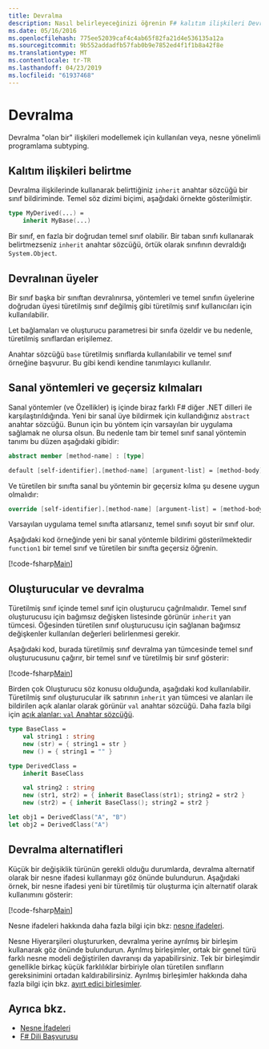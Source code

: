 ```yaml
---
title: Devralma
description: Nasıl belirleyeceğinizi öğrenin F# kalıtım ilişkileri Devral' anahtar sözcüğü kullanılarak.
ms.date: 05/16/2016
ms.openlocfilehash: 775ee52039caf4c4ab65f82fa21d4e536135a12a
ms.sourcegitcommit: 9b552addadfb57fab0b9e7852ed4f1f1b8a42f8e
ms.translationtype: MT
ms.contentlocale: tr-TR
ms.lasthandoff: 04/23/2019
ms.locfileid: "61937468"
---
```

# <a name="inheritance"></a>Devralma

Devralma "olan bir" ilişkileri modellemek için kullanılan veya, nesne yönelimli programlama subtyping.

## <a name="specifying-inheritance-relationships"></a>Kalıtım ilişkileri belirtme

Devralma ilişkilerinde kullanarak belirttiğiniz `inherit` anahtar sözcüğü bir sınıf bildiriminde. Temel söz dizimi biçimi, aşağıdaki örnekte gösterilmiştir.

```fsharp
type MyDerived(...) =
    inherit MyBase(...)
```

Bir sınıf, en fazla bir doğrudan temel sınıf olabilir. Bir taban sınıfı kullanarak belirtmezseniz `inherit` anahtar sözcüğü, örtük olarak sınıfının devraldığı `System.Object`.

## <a name="inherited-members"></a>Devralınan üyeler

Bir sınıf başka bir sınıftan devralınırsa, yöntemleri ve temel sınıfın üyelerine doğrudan üyesi türetilmiş sınıf değilmiş gibi türetilmiş sınıf kullanıcıları için kullanılabilir.

Let bağlamaları ve oluşturucu parametresi bir sınıfa özeldir ve bu nedenle, türetilmiş sınıflardan erişilemez.

Anahtar sözcüğü `base` türetilmiş sınıflarda kullanılabilir ve temel sınıf örneğine başvurur. Bu gibi kendi kendine tanımlayıcı kullanılır.

## <a name="virtual-methods-and-overrides"></a>Sanal yöntemleri ve geçersiz kılmaları

Sanal yöntemler (ve Özellikler) iş içinde biraz farklı F# diğer .NET dilleri ile karşılaştırıldığında. Yeni bir sanal üye bildirmek için kullandığınız `abstract` anahtar sözcüğü. Bunun için bu yöntem için varsayılan bir uygulama sağlamak ne olursa olsun. Bu nedenle tam bir temel sınıf sanal yöntemin tanımı bu düzen aşağıdaki gibidir:

```fsharp
abstract member [method-name] : [type]

default [self-identifier].[method-name] [argument-list] = [method-body]
```

Ve türetilen bir sınıfta sanal bu yöntemin bir geçersiz kılma şu desene uygun olmalıdır:

```fsharp
override [self-identifier].[method-name] [argument-list] = [method-body]
```

Varsayılan uygulama temel sınıfta atlarsanız, temel sınıfı soyut bir sınıf olur.

Aşağıdaki kod örneğinde yeni bir sanal yöntemle bildirimi gösterilmektedir `function1` bir temel sınıf ve türetilen bir sınıfta geçersiz öğrenin.

[!code-fsharp[Main](../../../samples/snippets/fsharp/lang-ref-1/snippet2601.fs)]

## <a name="constructors-and-inheritance"></a>Oluşturucular ve devralma

Türetilmiş sınıf içinde temel sınıf için oluşturucu çağrılmalıdır. Temel sınıf oluşturucusu için bağımsız değişken listesinde görünür `inherit` yan tümcesi. Öğesinden türetilen sınıf oluşturucusu için sağlanan bağımsız değişkenler kullanılan değerleri belirlenmesi gerekir.

Aşağıdaki kod, burada türetilmiş sınıf devralma yan tümcesinde temel sınıf oluşturucusunu çağırır, bir temel sınıf ve türetilmiş bir sınıf gösterir:

[!code-fsharp[Main](../../../samples/snippets/fsharp/lang-ref-1/snippet2602.fs)]

Birden çok Oluşturucu söz konusu olduğunda, aşağıdaki kod kullanılabilir. Türetilmiş sınıf oluşturucular ilk satırının `inherit` yan tümcesi ve alanları ile bildirilen açık alanlar olarak görünür `val` anahtar sözcüğü. Daha fazla bilgi için [açık alanlar: `val` Anahtar sözcüğü](members/explicit-fields-the-val-keyword.md).

```fsharp
type BaseClass =
    val string1 : string
    new (str) = { string1 = str }
    new () = { string1 = "" }

type DerivedClass =
    inherit BaseClass

    val string2 : string
    new (str1, str2) = { inherit BaseClass(str1); string2 = str2 }
    new (str2) = { inherit BaseClass(); string2 = str2 }

let obj1 = DerivedClass("A", "B")
let obj2 = DerivedClass("A")
```

## <a name="alternatives-to-inheritance"></a>Devralma alternatifleri

Küçük bir değişiklik türünün gerekli olduğu durumlarda, devralma alternatif olarak bir nesne ifadesi kullanmayı göz önünde bulundurun. Aşağıdaki örnek, bir nesne ifadesi yeni bir türetilmiş tür oluşturma için alternatif olarak kullanımını gösterir:

[!code-fsharp[Main](../../../samples/snippets/fsharp/lang-ref-1/snippet2603.fs)]

Nesne ifadeleri hakkında daha fazla bilgi için bkz: [nesne ifadeleri](object-expressions.md).

Nesne Hiyerarşileri oluştururken, devralma yerine ayrılmış bir birleşim kullanarak göz önünde bulundurun. Ayrılmış birleşimler, ortak bir genel türü farklı nesne modeli değiştirilen davranışı da yapabilirsiniz. Tek bir birleşimdir genellikle birkaç küçük farklılıklar birbiriyle olan türetilen sınıfların gereksinimini ortadan kaldırabilirsiniz. Ayrılmış birleşimler hakkında daha fazla bilgi için bkz. [ayırt edici birleşimler](discriminated-unions.md).

## <a name="see-also"></a>Ayrıca bkz.

- [Nesne İfadeleri](object-expressions.md)
- [F# Dili Başvurusu](index.md)